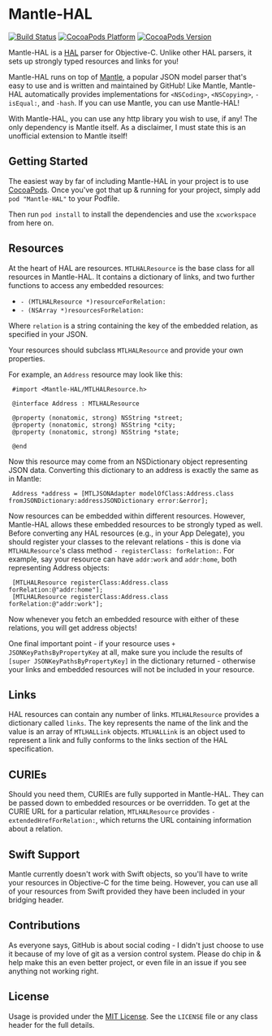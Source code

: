 Mantle-HAL
==========

[![Build Status](https://travis-ci.org/simonrice/Mantle-HAL.png)](https://travis-ci.org/simonrice/Mantle-HAL) 
[![CocoaPods Platform](https://cocoapod-badges.herokuapp.com/p/Mantle-HAL/badge.png)](http://cocoadocs.org/docsets/Mantle-HAL) 
[![CocoaPods Version](https://cocoapod-badges.herokuapp.com/v/Mantle-HAL/badge.png)](http://cocoadocs.org/docsets/Mantle-HAL) 

Mantle-HAL is a [HAL](http://stateless.co/hal_specification.html) parser for Objective-C.  Unlike other HAL parsers, it sets up strongly typed resources and links for you!

Mantle-HAL runs on top of [Mantle](https://github.com/Mantle/Mantle), a popular JSON model parser that's easy to use and is written and maintained by GitHub!  Like Mantle, Mantle-HAL automatically provides implementations for `<NSCoding>`, `<NSCopying>`, `-isEqual:`, and `-hash`.  If you can use Mantle, you can use Mantle-HAL!

With Mantle-HAL, you can use any http library you wish to use, if any!  The only dependency is Mantle itself.  As a disclaimer, I must state this is an unofficial extension to Mantle itself!

Getting Started
---------------

The easiest way by far of including Mantle-HAL in your project is to use [CocoaPods](http://cocoapods.org).  Once you've got that up & running for your project, simply add `pod "Mantle-HAL"` to your Podfile.

Then run `pod install` to install the dependencies and use the `xcworkspace` from here on.

Resources
---------

At the heart of HAL are resources.  `MTLHALResource` is the base class for all resources in Mantle-HAL.  It contains a dictionary of links, and two further functions to access any embedded resources:

* `- (MTLHALResource *)resourceForRelation:`
* `- (NSArray *)resourcesForRelation:`

Where `relation` is a string containing the key of the embedded relation, as specified in your JSON.

Your resources should subclass `MTLHALResource` and provide your own properties.  

For example, an `Address` resource may look like this:

```
 #import <Mantle-HAL/MTLHALResource.h>

 @interface Address : MTLHALResource

 @property (nonatomic, strong) NSString *street;
 @property (nonatomic, strong) NSString *city;
 @property (nonatomic, strong) NSString *state;
 
 @end
```

Now this resource may come from an NSDictionary object representing JSON data.  Converting this dictionary to an address is exactly the same as in Mantle:

```
 Address *address = [MTLJSONAdapter modelOfClass:Address.class fromJSONDictionary:addressJSONDictionary error:&error];
```

Now resources can be embedded within different resources.  However, Mantle-HAL allows these embedded resources to be strongly typed as well.  Before converting any HAL resources (e.g., in your App Delegate), you should register your classes to the relevant relations - this is done via `MTLHALResource`'s class method `- registerClass: forRelation:`.  For example, say your resource can have `addr:work` and `addr:home`, both representing Address objects:

```
 [MTLHALResource registerClass:Address.class forRelation:@"addr:home"];
 [MTLHALResource registerClass:Address.class forRelation:@"addr:work"];
```

Now whenever you fetch an embedded resource with either of these relations, you will get address objects!

One final important point - if your resource uses `+ JSONKeyPathsByPropertyKey` at all, make sure you include the results of `[super JSONKeyPathsByPropertyKey]` in the dictionary returned - otherwise your links and embedded resources will not be included in your resource.

Links
-----

HAL resources can contain any number of links.  `MTLHALResource` provides a dictionary called `links`.  The key represents the name of the link and the value is an array of `MTLHALLink` objects.  `MTLHALLink` is an object used to represent a link and fully conforms to the links section of the HAL specification.

CURIEs
------

Should you need them, CURIEs are fully supported in Mantle-HAL.  They can be passed down to embedded resources or be overridden.  To get at the CURIE URL for a particular relation, `MTLHALResource` provides `- extendedHrefForRelation:`, which returns the URL containing information about a relation.

Swift Support
-------------

Mantle currently doesn't work with Swift objects, so you'll have to write your resources in Objective-C for the time being.  However, you can use all of your resources from Swift provided they have been included in your bridging header.

Contributions
-------------

As everyone says, GitHub is about social coding - I didn't just choose to use it because of my love of git as a version control system.  Please do chip in & help make this an even better project, or even file in an issue if you see anything not working right.

License
-------

Usage is provided under the [MIT License](http://opensource.org/licenses/mit-license.php).  See the `LICENSE` file or any class header for the full details.
